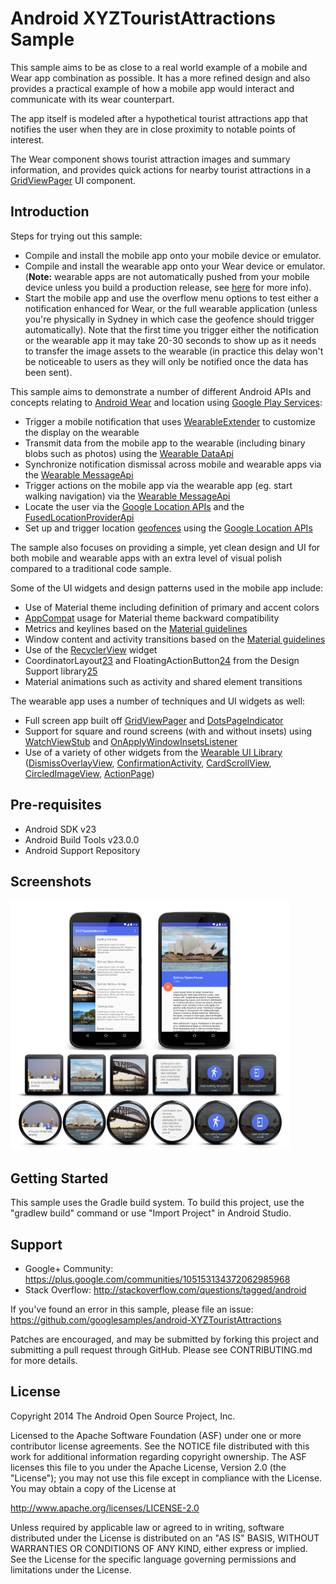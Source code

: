 
Android XYZTouristAttractions Sample
===================================

This sample aims to be as close to a real world example of a mobile
and Wear app combination as possible. It has a more refined design
and also provides a practical example of how a mobile app would
interact and communicate with its wear counterpart.

The app itself is modeled after a hypothetical tourist attractions
app that notifies the user when they are in close proximity to
notable points of interest.

The Wear component shows tourist attraction images and summary
information, and provides quick actions for nearby tourist
attractions in a [GridViewPager](http://developer.android.com/reference/android/support/wearable/view/GridViewPager.html)
UI component.

Introduction
------------

Steps for trying out this sample:
* Compile and install the mobile app onto your mobile device or emulator.
* Compile and install the wearable app onto your Wear device or emulator.
(**Note:** wearable apps are not automatically pushed from your mobile device
unless you build a production release, see [here][22] for more info).
* Start the mobile app and use the overflow menu options to test either a
notification enhanced for Wear, or the full wearable application (unless
you're physically in Sydney in which case the geofence should trigger
automatically). Note that the first time you trigger either the notification
or the wearable app it may take 20-30 seconds to show up as it needs to
transfer the image assets to the wearable (in practice this delay won't be
noticeable to users as they will only be notified once the data has been sent).

This sample aims to demonstrate a number of different Android APIs and concepts
relating to [Android Wear][1] and location using [Google Play Services][2]:
* Trigger a mobile notification that uses [WearableExtender][3] to customize the
display on the wearable
* Transmit data from the mobile app to the wearable (including binary blobs
such as photos) using the [Wearable DataApi][4]
* Synchronize notification dismissal across mobile and wearable apps via the
[Wearable MessageApi][5]
* Trigger actions on the mobile app via the wearable app (eg. start walking
navigation) via the [Wearable MessageApi][5]
* Locate the user via the [Google Location APIs][6] and the
[FusedLocationProviderApi][7]
* Set up and trigger location [geofences][8] using the
[Google Location APIs][6]

The sample also focuses on providing a simple, yet clean design and UI for both
mobile and wearable apps with an extra level of visual polish compared to a
traditional code sample.

Some of the UI widgets and design patterns used in the mobile app include:
* Use of Material theme including definition of primary and accent colors
* [AppCompat][9] usage for Material theme backward compatibility
* Metrics and keylines based on the [Material guidelines][10]
* Window content and activity transitions based on the
[Material guidelines][11]
* Use of the [RecyclerView][12] widget
* CoordinatorLayout[23] and FloatingActionButton[24] from the Design Support library[25]
* Material animations such as activity and shared element transitions

The wearable app uses a number of techniques and UI widgets as well:
* Full screen app built off [GridViewPager][13] and [DotsPageIndicator][14]
* Support for square and round screens (with and without insets) using
[WatchViewStub][15] and [OnApplyWindowInsetsListener][16]
* Use of a variety of other widgets from the [Wearable UI Library][17]
([DismissOverlayView][18], [ConfirmationActivity][19],
[CardScrollView][20], [CircledImageView][21], [ActionPage][26])

[1]: http://developer.android.com/wear/
[2]: https://developer.android.com/google/play-services/
[3]: https://developer.android.com/reference/android/support/v4/app/NotificationCompat.WearableExtender.html
[4]: https://developer.android.com/reference/com/google/android/gms/wearable/DataApi.html
[5]: https://developer.android.com/reference/com/google/android/gms/wearable/MessageApi.html
[6]: https://developer.android.com/google/play-services/location.html
[7]: https://developer.android.com/reference/com/google/android/gms/location/FusedLocationProviderApi.html
[8]: https://developer.android.com/reference/com/google/android/gms/location/Geofence.html
[9]: https://developer.android.com/tools/support-library/features.html#v7-appcompat
[10]: http://www.google.com/design/spec/layout/metrics-keylines.html
[11]: http://www.google.com/design/spec/animation/meaningful-transitions.html
[12]: https://developer.android.com/reference/android/support/v7/widget/RecyclerView.html
[13]: http://developer.android.com/reference/android/support/wearable/view/GridViewPager.html
[14]: http://developer.android.com/reference/android/support/wearable/view/DotsPageIndicator.html
[15]: http://developer.android.com/reference/android/support/wearable/view/WatchViewStub.html
[16]: http://developer.android.com/reference/android/view/View.OnApplyWindowInsetsListener.html
[17]: https://developer.android.com/training/wearables/apps/layouts.html#UiLibrary
[18]: http://developer.android.com/reference/android/support/wearable/view/DismissOverlayView.html
[19]: http://developer.android.com/reference/android/support/wearable/activity/ConfirmationActivity.html
[20]: http://developer.android.com/reference/android/support/wearable/view/CardScrollView.html
[21]: http://developer.android.com/reference/android/support/wearable/view/CircledImageView.html
[22]: https://developer.android.com/training/wearables/apps/creating.html#Install
[23]: https://developer.android.com/reference/android/support/design/widget/CoordinatorLayout.html
[24]: https://developer.android.com/reference/android/support/design/widget/FloatingActionButton.html
[25]: http://android-developers.blogspot.com/2015/05/android-design-support-library.html
[26]: http://developer.android.com/reference/android/support/wearable/view/ActionPage.html

Pre-requisites
--------------

- Android SDK v23
- Android Build Tools v23.0.0
- Android Support Repository

Screenshots
-------------

<img src="screenshots/composite-1.png" height="400" alt="Screenshot"/> 

Getting Started
---------------

This sample uses the Gradle build system. To build this project, use the
"gradlew build" command or use "Import Project" in Android Studio.

Support
-------

- Google+ Community: https://plus.google.com/communities/105153134372062985968
- Stack Overflow: http://stackoverflow.com/questions/tagged/android

If you've found an error in this sample, please file an issue:
https://github.com/googlesamples/android-XYZTouristAttractions

Patches are encouraged, and may be submitted by forking this project and
submitting a pull request through GitHub. Please see CONTRIBUTING.md for more details.

License
-------

Copyright 2014 The Android Open Source Project, Inc.

Licensed to the Apache Software Foundation (ASF) under one or more contributor
license agreements.  See the NOTICE file distributed with this work for
additional information regarding copyright ownership.  The ASF licenses this
file to you under the Apache License, Version 2.0 (the "License"); you may not
use this file except in compliance with the License.  You may obtain a copy of
the License at

http://www.apache.org/licenses/LICENSE-2.0

Unless required by applicable law or agreed to in writing, software
distributed under the License is distributed on an "AS IS" BASIS, WITHOUT
WARRANTIES OR CONDITIONS OF ANY KIND, either express or implied.  See the
License for the specific language governing permissions and limitations under
the License.
